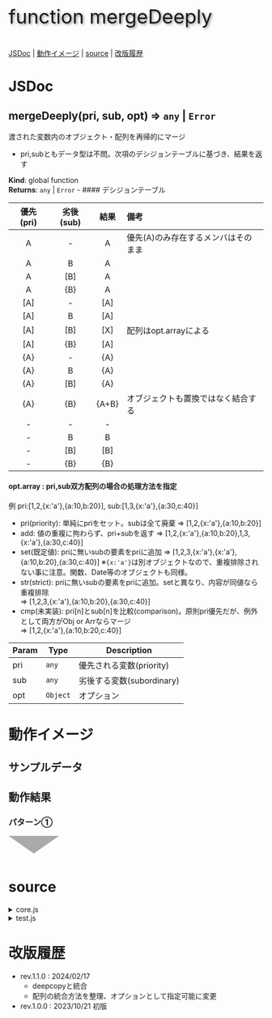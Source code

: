 <style>
.triDown { /* 下向き矢印 */
  --bw: 50px;
  width: 0px;
  height: 0px;
  border-top: calc(var(--bw) * 0.7) solid #aaa;
  border-right: var(--bw) solid transparent;
  border-left: var(--bw) solid transparent;
  border-bottom: calc(var(--bw) * 0.2) solid transparent;
}
.title {
  font-size: 2.4rem;
  text-shadow: 2px 2px 5px #888;
}
</style>

<p class="title">function mergeDeeply</p>

[JSDoc](#JSDoc) | [動作イメージ](#OperationImage) | [source](#source) | [改版履歴](#history)

<a name="JSDoc"></a>

# JSDoc

<a name="mergeDeeply"></a>

## mergeDeeply(pri, sub, opt) ⇒ <code>any</code> \| <code>Error</code>
渡された変数内のオブジェクト・配列を再帰的にマージ
- pri,subともデータ型は不問。次項のデシジョンテーブルに基づき、結果を返す

**Kind**: global function  
**Returns**: <code>any</code> \| <code>Error</code> - #### デシジョンテーブル

| 優先(pri) | 劣後(sub) | 結果 | 備考 |
| :--: | :--: | :--: | :-- |
|  A  |  -  |  A  | 優先(A)のみ存在するメンバはそのまま |
|  A  |  B  |  A  | |
|  A  | [B] |  A  | |
|  A  | {B} |  A  | |
| [A] |  -  | [A] | |
| [A] |  B  | [A] | |
| [A] | [B] | [X] | 配列はopt.arrayによる |
| [A] | {B} | [A] | |
| {A} |  -  | {A} | |
| {A} |  B  | {A} | |
| {A} | [B] | {A} | |
| {A} | {B} | {A+B} | オブジェクトも置換ではなく結合する |
|  -  |  -  |  -  | |
|  -  |  B  |  B  | |
|  -  | [B] | [B] | |
|  -  | {B} | {B} | |

#### opt.array : pri,sub双方配列の場合の処理方法を指定

例 pri:[1,2,{x:'a'},{a:10,b:20}], sub:[1,3,{x:'a'},{a:30,c:40}]

- pri(priority): 単純にpriをセット。subは全て廃棄 ⇒ [1,2,{x:'a'},{a:10,b:20}]
- add: 値の重複に拘わらず、pri+subを返す ⇒ [1,2,{x:'a'},{a:10,b:20},1,3,{x:'a'},{a:30,c:40}]
- set(既定値): priに無いsubの要素をpriに追加 ⇒ [1,2,3,{x:'a'},{x:'a'},{a:10,b:20},{a:30,c:40}]
  ※`{x:'a'}`は別オブジェクトなので、重複排除されない事に注意。関数、Date等のオブジェクトも同様。
- str(strict): priに無いsubの要素をpriに追加。setと異なり、内容が同値なら重複排除<br>
  ⇒ [1,2,3,{x:'a'},{a:10,b:20},{a:30,c:40}]
- cmp(未実装): pri[n]とsub[n]を比較(comparison)。原則pri優先だが、例外として両方がObj or Arrならマージ<br>
  ⇒ [1,2,{x:'a'},{a:10,b:20,c:40}]  

| Param | Type | Description |
| --- | --- | --- |
| pri | <code>any</code> | 優先される変数(priority) |
| sub | <code>any</code> | 劣後する変数(subordinary) |
| opt | <code>Object</code> | オプション |



<a name="OperationImage"></a>

# 動作イメージ

## サンプルデータ

## 動作結果

### パターン①

<div class="triDown"></div>

<a name="source"></a>

# source

<details><summary>core.js</summary>

```
/** 渡された変数内のオブジェクト・配列を再帰的にマージ
 * - pri,subともデータ型は不問。次項のデシジョンテーブルに基づき、結果を返す
 *
 * @param {any} pri - 優先される変数(priority)
 * @param {any} sub - 劣後する変数(subordinary)
 * @param {Object} opt - オプション
 * @returns {any|Error}
 *
 * #### デシジョンテーブル
 *
 * | 優先(pri) | 劣後(sub) | 結果 | 備考 |
 * | :--: | :--: | :--: | :-- |
 * |  A  |  -  |  A  | 優先(A)のみ存在するメンバはそのまま |
 * |  A  |  B  |  A  | |
 * |  A  | [B] |  A  | |
 * |  A  | {B} |  A  | |
 * | [A] |  -  | [A] | |
 * | [A] |  B  | [A] | |
 * | [A] | [B] | [X] | 配列はopt.arrayによる |
 * | [A] | {B} | [A] | |
 * | {A} |  -  | {A} | |
 * | {A} |  B  | {A} | |
 * | {A} | [B] | {A} | |
 * | {A} | {B} | {A+B} | オブジェクトも置換ではなく結合する |
 * |  -  |  -  |  -  | |
 * |  -  |  B  |  B  | |
 * |  -  | [B] | [B] | |
 * |  -  | {B} | {B} | |
 *
 * #### opt.array : pri,sub双方配列の場合の処理方法を指定
 *
 * 例 pri:[1,2,{x:'a'},{a:10,b:20}], sub:[1,3,{x:'a'},{a:30,c:40}]
 *
 * - pri(priority): 単純にpriをセット。subは全て廃棄 ⇒ [1,2,{x:'a'},{a:10,b:20}]
 * - add: 値の重複に拘わらず、pri+subを返す ⇒ [1,2,{x:'a'},{a:10,b:20},1,3,{x:'a'},{a:30,c:40}]
 * - set(既定値): priに無いsubの要素をpriに追加 ⇒ [1,2,3,{x:'a'},{x:'a'},{a:10,b:20},{a:30,c:40}]
 *   ※`{x:'a'}`は別オブジェクトなので、重複排除されない事に注意。関数、Date等のオブジェクトも同様。
 * - str(strict): priに無いsubの要素をpriに追加。setと異なり、内容が同値なら重複排除<br>
 *   ⇒ [1,2,3,{x:'a'},{a:10,b:20},{a:30,c:40}]
 * - cmp(未実装): pri[n]とsub[n]を比較(comparison)。原則pri優先だが、例外として両方がObj or Arrならマージ<br>
 *   ⇒ [1,2,{x:'a'},{a:10,b:20,c:40}]
 */
function mergeDeeply(pri,sub,opt={}){
  const v = {whois:'mergeDeeply',rv:null,step:0,
    isObj: arg => arg && String(Object.prototype.toString.call(arg).slice(8,-1)) === 'Object',
    isArr: arg => arg && Array.isArray(arg),
  };
  //console.log(`${v.whois} start.`+`\npri=${stringify(pri)}`+`\nsub=${stringify(sub)}`+`\nopt=${stringify(opt)}`);
  try {

    v.step = 1; // 既定値の設定
    if( !opt.hasOwnProperty('array') ) opt.array = 'set';

    if( v.isObj(pri) && v.isObj(sub) ){
      v.step = 2; // sub,pri共にハッシュの場合
      v.rv = {};
      v.step = 2.1; // 優先・劣後Obj両方のハッシュキー(文字列)を、重複しない形でv.keysに保存
      v.keys = new Set([...Object.keys(pri),...Object.keys(sub)]);
      for( v.key of v.keys ){
        if( pri.hasOwnProperty(v.key) && sub.hasOwnProperty(v.key) ){
          v.step = 2.2; // pri,sub両方がキーを持つ
          if( v.isObj(pri[v.key]) && v.isObj(sub[v.key]) || v.isArr(pri[v.key]) && v.isArr(sub[v.key]) ){
            v.step = 2.21; // 配列またはオブジェクトの場合は再帰呼出
            v.rv[v.key] = mergeDeeply(pri[v.key],sub[v.key],opt);
          } else {
            v.step = 2.22; // 配列でもオブジェクトでもない場合は優先変数の値をセット
            v.rv[v.key] = pri[v.key];
          }
        } else {
          v.step = 2.3; // pri,subいずれか片方しかキーを持っていない
          v.rv[v.key] = pri.hasOwnProperty(v.key) ? pri[v.key] : sub[v.key];
        }
      }
    } else if( v.isArr(pri) && v.isArr(sub) ){
      v.step = '3 '+opt.array; // sub,pri共に配列の場合
      switch( opt.array ){
        case 'pri':
          // pri: 単純にpriをセット。subは全て廃棄 ⇒ [1,2,{x:'a'},{a:10,b:20}]
          v.rv = pri;
          break;
        case 'add':
          // add: 値の重複に拘わらず、pri+subを返す ⇒ [1,2,{x:'a'},{a:10,b:20},1,3,{x:'a'},{a:30,c:40}]
          v.rv = [...pri, ...sub];
          break;
        case 'str':
          // str(strict): priに無いsubの要素をpriに追加。setと異なり、内容が同値なら重複排除<br>
          // ⇒ [1,2,3,{x:'a'},{a:10,b:20},{a:30,c:40}]
          v.rv = [];
          pri.forEach(x => v.rv.push(x));
          sub.forEach(s => {
            v.flag = false;
            pri.forEach(p => v.flag = v.flag || isEqual(s,p));
            if( v.flag === false ) v.rv.push(s);
          });
          break;
        default:
          // set(既定値): priに無いsubの要素をpriに追加 ⇒ [1,2,{x:'a'},{a:10,b:20},3,{x:'a'},{a:30,c:40}]
          v.rv = [...new Set([...pri,...sub])];
      }
    } else {
      v.step = 4; // subとpriのデータ型が異なる ⇒ priを優先してセット
      v.rv = whichType(pri,'Undefined') ? sub : pri;
      //console.log(`l.228 pri=${stringify(pri)}, sub=${stringify(sub)} -> rv=${stringify(v.rv)}`)
    }
    v.step = 5;
    //console.log(`${v.whois} normal end.`+`\npri=${stringify(pri)}`+`\nsub=${stringify(sub)}`+`\nopt=${stringify(opt)}`+`\nv.rv=${stringify(v.rv)}`)
    return v.rv;

  } catch(e) {
    e.message = `${v.whois} abnormal end at step.${v.step}`
    + `\n${e.message}`
    + `\npri=${JSON.stringify(pri)}`
    + `\nsub=${JSON.stringify(sub)}`
    + `\nopt=${JSON.stringify(opt)}`;
    console.error(`${e.message}\nv=${JSON.stringify(v)}`);
    return e;
  }
}
```

</details>

<details><summary>test.js</summary>

```
function mergeDeeplyTest(){
  const v = {whois:'mergeDeeplyTest'};

  v.arg = {pri:{...v.proto},sub:{...v.proto},opt:undefined};
  const data = [
    {
      pri:{
        p1:'abc',p2:123,p3:BigInt(9007199254740991),p4:true,
      },
      sub:{
        // プリミティブ型(文字列, 数値, 長整数, 論理値, undefined, シンボル, null)
        p1:'def',p2:456,p3:BigInt(1234567890123456),p4:false,
        p5:undefined,p6:Symbol('a'),p7:null,
        // 関数、既存オブジェクト
        t1:()=>true,t2:new Date(),
        // オブジェクト
        o1:{a:10,b:20},
        o2:{a:10,b:{a:1,b:'abc'},c:[true,null,undefined,()=>false]},
      },
      opt:undefined
    },
    {
      pri:{a:['a',1,BigInt(123456),true,Symbol.for('a'),null,()=>true,new Date('1965/9/5'),{a:10},[1,2]]},
      sub:{a:['a',1,BigInt(123456),true,Symbol.for('a'),null,()=>true,new Date('1965/9/5'),{a:10},[1,2]]},
    },
    // 配列のマージパターンテスト
    {pri:[1,2,{x:'a'},{a:10,b:20}],sub:[1,3,{x:'a'},{a:30,c:40}],opt:{array:'pri'}},
    {pri:[1,2,{x:'a'},{a:10,b:20}],sub:[1,3,{x:'a'},{a:30,c:40}],opt:{array:'add'}},
    {pri:[1,2,{x:'a'},{a:10,b:20}],sub:[1,3,{x:'a'},{a:30,c:40}],opt:{array:'set'}},
    {pri:[1,2,{x:'a'},{a:10,b:20}],sub:[1,3,{x:'a'},{a:30,c:40}],opt:{array:'str'}},
  ];

  for( v.i=2 ; v.i<data.length ; v.i++ ){
    v.r = mergeDeeply(data[v.i].pri,data[v.i].sub,data[v.i].opt);
    console.log(`mergeDeeplyTest result.`
      + `\npri=${stringify(data[v.i].pri)}`
      + `\nsub=${stringify(data[v.i].sub)}`
      + `\nopt=${stringify(data[v.i].opt)}`
      + `\n⇒ ${stringify(v.r)}`
    );
  }
}

```

</details>

<a name="history"></a>

# 改版履歴

- rev.1.1.0 : 2024/02/17
  - deepcopyと統合
  - 配列の統合方法を整理、オプションとして指定可能に変更
- rev.1.0.0 : 2023/10/21 初版
